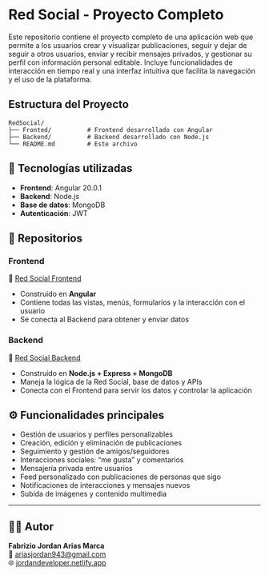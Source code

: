# Red Social - Proyecto Completo

Este repositorio contiene el proyecto completo de una aplicación web que permite a los usuarios crear y visualizar publicaciones, seguir y dejar de seguir a otros usuarios, enviar y recibir mensajes privados, y gestionar su perfil con información personal editable. Incluye funcionalidades de interacción en tiempo real y una interfaz intuitiva que facilita la navegación y el uso de la plataforma.

## Estructura del Proyecto

```
RedSocial/
├── Fronted/          # Frontend desarrollado con Angular
├── Backend/          # Backend desarrollado con Node.js
└── README.md         # Este archivo
```

## 🚀 Tecnologías utilizadas

- **Frontend**: Angular 20.0.1
- **Backend**: Node.js
- **Base de datos**: MongoDB
- **Autenticación**: JWT

## 📂 Repositorios

### Frontend
🔗 [Red Social Frontend](https://github.com/JordanArias/Red-Social-Frontend)  
- Construido en **Angular**  
- Contiene todas las vistas, menús, formularios y la interacción con el usuario  
- Se conecta al Backend para obtener y enviar datos  

### Backend
🔗 [Red Social Backend](https://github.com/JordanArias/Red-Social-Backend)  
- Construido en **Node.js + Express + MongoDB**  
- Maneja la lógica de la Red Social, base de datos y APIs  
- Conecta con el Frontend para servir los datos y controlar la aplicación

## ⚙️ Funcionalidades principales

- Gestión de usuarios y perfiles personalizables
- Creación, edición y eliminación de publicaciones
- Seguimiento y gestión de amigos/seguidores
- Interacciones sociales: “me gusta” y comentarios
- Mensajería privada entre usuarios
- Feed personalizado con publicaciones de personas que sigo
- Notificaciones de interacciones y mensajes nuevos
- Subida de imágenes y contenido multimedia

---

## 👨‍💻 Autor
**Fabrizio Jordan Arias Marca**  
📧 ariasjordan943@gmail.com  
🌐 [jordandeveloper.netlify.app](https://jordandeveloper.netlify.app)
